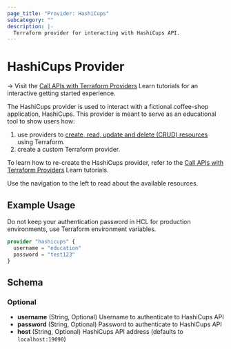 ```yaml
---
page_title: "Provider: HashiCups"
subcategory: ""
description: |-
  Terraform provider for interacting with HashiCups API.
---
```


# HashiCups Provider

-> Visit the [Call APIs with Terraform Providers](https://learn.hashicorp.com/collections/terraform/providers?utm_source=WEBSITE&utm_medium=WEB_IO&utm_offer=ARTICLE_PAGE&utm_content=DOCS) Learn tutorials for an interactive getting started experience.

The HashiCups provider is used to interact with a fictional coffee-shop application, HashiCups. This provider is meant to serve as an educational tool to show users how:
1. use providers to [create, read, update and delete (CRUD) resources](https://learn.hashicorp.com/tutorials/terraform/provider-use?in=terraform/providers) using Terraform.
1. create a custom Terraform provider.

To learn how to re-create the HashiCups provider, refer to the [Call APIs with Terraform Providers](https://learn.hashicorp.com/collections/terraform/providers?utm_source=WEBSITE&utm_medium=WEB_IO&utm_offer=ARTICLE_PAGE&utm_content=DOCS) Learn tutorials.

Use the navigation to the left to read about the available resources.

## Example Usage

Do not keep your authentication password in HCL for production environments, use Terraform environment variables.

```terraform
provider "hashicups" {
  username = "education"
  password = "test123"
}
```

## Schema

### Optional

- **username** (String, Optional) Username to authenticate to HashiCups API
- **password** (String, Optional) Password to authenticate to HashiCups API
- **host** (String, Optional) HashiCups API address (defaults to `localhost:19090`)
